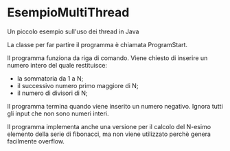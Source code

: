 # EsempioMultiThread
Un piccolo esempio sull'uso dei thread in Java

La classe per far partire il programma è chiamata ProgramStart.

Il programma funziona da riga di comando. 
Viene chiesto di inserire un numero intero del quale restituisce:
 - la sommatoria da 1 a N;
 - il successivo numero primo maggiore di N;
 - il numero di divisori di N;

Il programma termina quando viene inserito un numero negativo.
Ignora tutti gli input che non sono numeri interi.

Il programma implementa anche una versione per il calcolo del N-esimo elemento della serie di fibonacci, ma non viene utilizzato perchè genera facilmente overflow.
